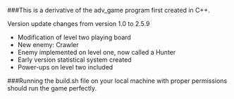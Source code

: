 ###This is a derivative of the adv_game program first created in C++.

Version update changes from version 1.0 to 2.5.9
* Modification of level two playing board
* New enemy: Crawler
* Enemy implemented on level one, now called a Hunter
* Early version statistical system created
* Power-ups on level two included

###Running the build.sh file on your local machine with proper permissions should run the game perfectly.
